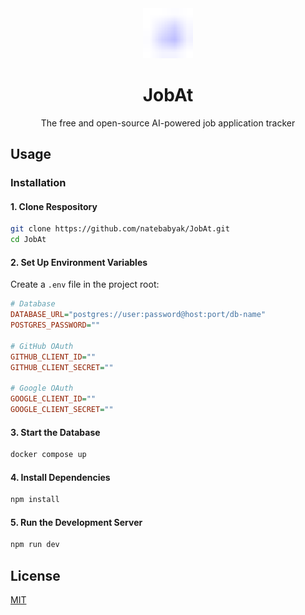 <div align="center">
    <img alt="JobAt" src="./src/lib/assets/favicon.svg" width="80" />
</div>
<h1 align="center">JobAt</h1>
<p align="center">The free and open-source AI-powered job application tracker</p>

## Usage

### Installation

#### 1. Clone Respository

```sh
git clone https://github.com/natebabyak/JobAt.git
cd JobAt
```

#### 2. Set Up Environment Variables

Create a `.env` file in the project root:

```ini
# Database
DATABASE_URL="postgres://user:password@host:port/db-name"
POSTGRES_PASSWORD=""

# GitHub OAuth
GITHUB_CLIENT_ID=""
GITHUB_CLIENT_SECRET=""

# Google OAuth
GOOGLE_CLIENT_ID=""
GOOGLE_CLIENT_SECRET=""
```

#### 3. Start the Database

```sh
docker compose up
```

#### 4. Install Dependencies

```sh
npm install
```

#### 5. Run the Development Server

```sh
npm run dev
```

## License

[MIT](https://github.com/natebabyak/JobAt/blob/main/LICENSE.txt)
